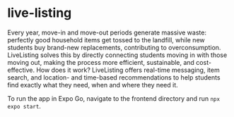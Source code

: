 # live-listing

Every year, move-in and move-out periods generate massive waste: perfectly good household items get tossed to the landfill, while new students buy brand-new replacements, contributing to overconsumption. LiveListing solves this by directly connecting students moving in with those moving out, making the process more efficient, sustainable, and cost-effective. How does it work? LiveListing offers real-time messaging, item search, and location- and time-based recommendations to help students find exactly what they need, when and where they need it. 

To run the app in Expo Go, navigate to the frontend directory and run ``npx expo start``.
